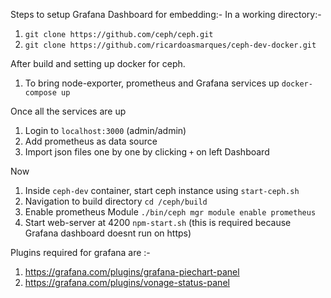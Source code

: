 Steps to setup Grafana Dashboard for embedding:-
In a working directory:-
1. `git clone https://github.com/ceph/ceph.git`
2. `git clone https://github.com/ricardoasmarques/ceph-dev-docker.git`

After build and setting up docker for ceph.
1. To bring node-exporter, prometheus and Grafana services up `docker-compose up`

Once all the services are up
1. Login to `localhost:3000` (admin/admin)
2. Add prometheus as data source
3. Import json files one by one by clicking `+` on left Dashboard

Now
1. Inside `ceph-dev` container, start ceph instance using `start-ceph.sh`
2. Navigation to build directory `cd /ceph/build`
3. Enable prometheus Module `./bin/ceph mgr module enable prometheus`
4. Start web-server at 4200 `npm-start.sh` (this is required because Grafana dashboard doesnt run on https)

Plugins required for grafana are :-
1. https://grafana.com/plugins/grafana-piechart-panel
2. https://grafana.com/plugins/vonage-status-panel
